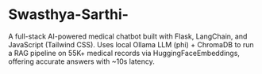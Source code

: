 # Swasthya-Sarthi-
A full-stack AI-powered medical chatbot built with Flask, LangChain, and JavaScript (Tailwind CSS). Uses local Ollama LLM (phi) + ChromaDB to run a RAG pipeline on 55K+ medical records via HuggingFaceEmbeddings, offering accurate answers with ~10s latency.
